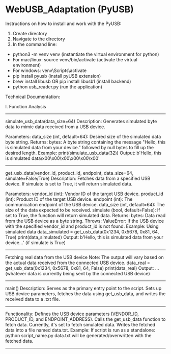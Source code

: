 # WebUSB_Adaptation (PyUSB)

Instructions on how to install and work with the PyUSB:

1. Create directory
2. Navigate to the directory
3. In the command line:
* python3 -m venv venv (instantiate the virtual environment for python)
* For mac/linux: source venv/bin/activate (activate the virtual environment)
* For windows: venv\Scripts\activate
* pip install pyusb (install pyUSB extension)
* brew install libusb OR pip install libusb1 (install backend)
* python usb_reader.py (run the application)

Technical Documentation:

I. Function Analysis
******************************
simulate_usb_data(data_size=64)
Description:
Generates simulated byte data to mimic data received from a USB device.

Parameters:
data_size (int, default=64): Desired size of the simulated data byte string.
Returns:
bytes: A byte string containing the message "Hello, this is simulated data from your device." followed by null bytes to fill up the desired length.
Example:
print(simulate_usb_data(32))
Output: b'Hello, this is simulated data\x00\x00\x00\x00\x00\x00'
*****************************
get_usb_data(vendor_id, product_id, endpoint, data_size=64, simulate=False/True)
Description:
Fetches data from a specified USB device. If simulate is set to True, it will return simulated data.

Parameters:
vendor_id (int): Vendor ID of the target USB device.
product_id (int): Product ID of the target USB device.
endpoint (int): The communication endpoint of the USB device.
data_size (int, default=64): The size of the data expected to be received.
simulate (bool, default=False): If set to True, the function will return simulated data.
Returns:
bytes: Data read from the USB device as a byte string.
Throws:
ValueError: If the USB device with the specified vendor_id and product_id is not found.
Example:
Using simulated data
data_simulated = get_usb_data(0x1234, 0x5678, 0x81, 64, True)
print(data_simulated)
Output: b'Hello, this is simulated data from your device...' (if simulate is True)
*********************************************
Fetching real data from the USB device
Note: The output will vary based on the actual data received from the connected USB device.
data_real = get_usb_data(0x1234, 0x5678, 0x81, 64, False)
print(data_real)
Output: ... (whatever data is currently being sent by the connected USB device)
**********************************************
main()
Description:
Serves as the primary entry point to the script. Sets up USB device parameters, fetches the data using get_usb_data, and writes the received data to a .txt file.
********************************************
Functionality:
Defines the USB device parameters (VENDOR_ID, PRODUCT_ID, and ENDPOINT_ADDRESS).
Calls the get_usb_data function to fetch data. Currently, it's set to fetch simulated data.
Writes the fetched data into a file named data.txt.
Example:
If script is run as a standalone:
python script_name.py
data.txt will be generated/overwritten with the fetched data.
************************************************






